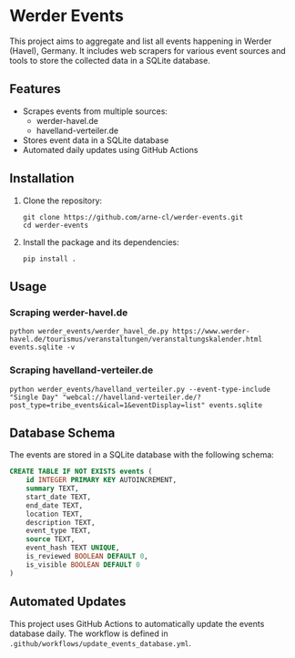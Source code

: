 # Werder Events

This project aims to aggregate and list all events happening in Werder (Havel), Germany.
It includes web scrapers for various event sources and tools to store the collected data in a SQLite database.

## Features

- Scrapes events from multiple sources:
  - werder-havel.de
  - havelland-verteiler.de
- Stores event data in a SQLite database
- Automated daily updates using GitHub Actions

## Installation

1. Clone the repository:
   ```
   git clone https://github.com/arne-cl/werder-events.git
   cd werder-events
   ```

2. Install the package and its dependencies:
   ```
   pip install .
   ```

## Usage

### Scraping werder-havel.de

```
python werder_events/werder_havel_de.py https://www.werder-havel.de/tourismus/veranstaltungen/veranstaltungskalender.html events.sqlite -v
```

### Scraping havelland-verteiler.de

```
python werder_events/havelland_verteiler.py --event-type-include "Single Day" "webcal://havelland-verteiler.de/?post_type=tribe_events&ical=1&eventDisplay=list" events.sqlite
```

## Database Schema

The events are stored in a SQLite database with the following schema:

```sql
CREATE TABLE IF NOT EXISTS events (
	id INTEGER PRIMARY KEY AUTOINCREMENT,
	summary TEXT,
	start_date TEXT,
	end_date TEXT,
	location TEXT,
	description TEXT,
	event_type TEXT,
	source TEXT,
	event_hash TEXT UNIQUE,
	is_reviewed BOOLEAN DEFAULT 0,
	is_visible BOOLEAN DEFAULT 0
)
```

## Automated Updates

This project uses GitHub Actions to automatically update the events database daily. The workflow is defined in `.github/workflows/update_events_database.yml`.
